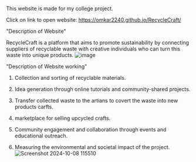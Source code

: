 This website is made for my college project.

Click on link to open website: https://omkar2240.github.io/RecycleCraft/

"Description of Website"

RecycleCraft is a platform that aims to promote sustainability by connecting suppliers of recyclable waste with creative individuals who can turn this waste into unique products.
![image](https://github.com/user-attachments/assets/53331f2a-66db-494b-8b98-32b078403abf)


"Description of Website working"

1) Collection and sorting of recyclable materials.

2) Idea generation through online tutorials and community-shared projects.

3) Transfer collected waste to the artians to covert the waste into new products carfts.

4) marketplace for selling upcycled crafts.

5) Community engagement and collaboration through events and educational outreach.

6) Measuring the environmental and societal impact of the project.
 
 
![Screenshot 2024-10-08 115510](https://github.com/user-attachments/assets/c3021094-eac4-430e-9cc5-3b61a2bdbdf3)


